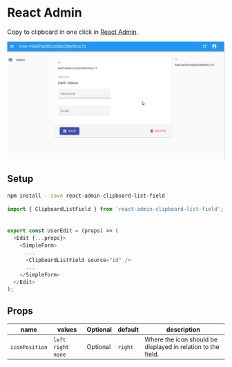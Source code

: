 # React Admin

Copy to clipboard in one click in [React Admin](https://github.com/marmelab/react-admin).


![screenshot](https://github.com/OoDeLally/react-admin-clipboard-list-field/blob/master/demo/react-admin-clipboard-list-field.gif)



## Setup

```bash
npm install --save react-admin-clipboard-list-field
```


```ts
import { ClipboardListField } from 'react-admin-clipboard-list-field';


export const UserEdit = (props) => (
  <Edit {...props}>
    <SimpleForm>
      ...
      <ClipboardListField source="id" />
      ...
    </SimpleForm>
  </Edit>
);

```

## Props


| name          | values                  |  Optional    | default | description                                                  |
| --------------|-------------------------|--------------|---------|--------------------------------------------------------------|
| `iconPosition`| `left` `right` `none`   |  Optional    | `right` | Where the icon should be displayed in relation to the field. |
